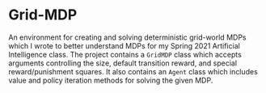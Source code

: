 # Grid-MDP
An environment for creating and solving deterministic grid-world MDPs which I wrote to better understand MDPs for my Spring 2021 Artificial Intelligence class. The project contains a `GridMDP` class which accepts arguments controlling the size, default transition reward, and special reward/punishment squares. It also contains an `Agent` class which includes value and policy iteration methods for solving the given MDP.
